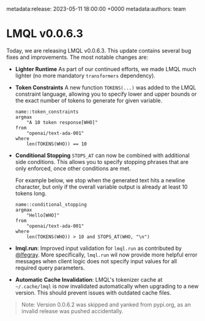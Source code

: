 metadata:release: 2023-05-11 18:00:00 +0000
metadata:authors: team

# LMQL v0.0.6.3

Today, we are releasing LMQL v0.0.6.3. This update contains several bug fixes and improvements. The most notable changes are:

* **Lighter Runtime** As part of our continued efforts, we made LMQL much lighter (no more mandatory `transformers` dependency).

* **Token Constraints** A new function `TOKENS(...)` was added to the LMQL constraint language, allowing you to specify lower and upper bounds or the exact number of tokens to generate for given variable.
    
    ```{lmql}
    name::token_constraints
    argmax 
        "A 10 token response[WHO]" 
    from 
        "openai/text-ada-001" 
    where 
        len(TOKENS(WHO)) == 10
    ```

* **Conditional Stopping** `STOPS_AT` can now be combined with additional side conditions. This allows you to specify stopping phrases that are only enforced, once other conditions are met. 

    For example below, we stop when the generated text hits a newline character, but only if the overall variable output is already at least 10 tokens long.

    ```{lmql}
    name::conditional_stopping 
    argmax 
        "Hello[WHO]" 
    from 
        "openai/text-ada-001" 
    where 
        len(TOKENS(WHO)) > 10 and STOPS_AT(WHO, "\n")
    ```

* **lmql.run**: Improved input validation for `lmql.run` as contributed by <a href="https://twitter.com/lfegray" target="_blank">@lfegray</a>. More specifically, `lmql.run` wil now provide more helpful error messages when client logic does not specify input values for all required query parameters.

* **Automatic Cache Invalidation**: LMQL's tokenizer cache at `~/.cache/lmql` is now invalidated automatically when upgrading to a new version. This should prevent issues with outdated cache files.

> Note: Version 0.0.6.2 was skipped and yanked from pypi.org, as an invalid release was pushed accidentally.